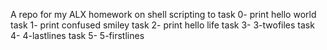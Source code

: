 A repo for my ALX homework on shell scripting to 
task 0- print hello world
task 1- print confused smiley
task 2- print hello life
task 3- 3-twofiles
task 4- 4-lastlines
task 5- 5-firstlines
